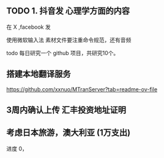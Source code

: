## TODO 1. 抖音发 心理学方面的内容
在 X ,facebook 发

使用微软输入法
素材文件要注重命令规范，还有音频

todo 每日研究一个 github 项目，共研究10个。

## 搭建本地翻译服务

https://github.com/xxnuo/MTranServer?tab=readme-ov-file

## 3周内确认上传 汇丰投资地址证明

## 考虑日本旅游，澳大利亚 (1万支出)

进度 0，


